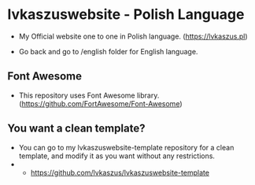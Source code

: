 # lvkaszuswebsite - Polish Language
- My Official website one to one in Polish language. (https://lvkaszus.pl)

- Go back and go to /english folder for English language.

## Font Awesome
- This repository uses Font Awesome library. (https://github.com/FortAwesome/Font-Awesome)

## You want a clean template?
- You can go to my lvkaszuswebsite-template repository for a clean template, and modify it as you want without any restrictions.
- - https://github.com/lvkaszus/lvkaszuswebsite-template

